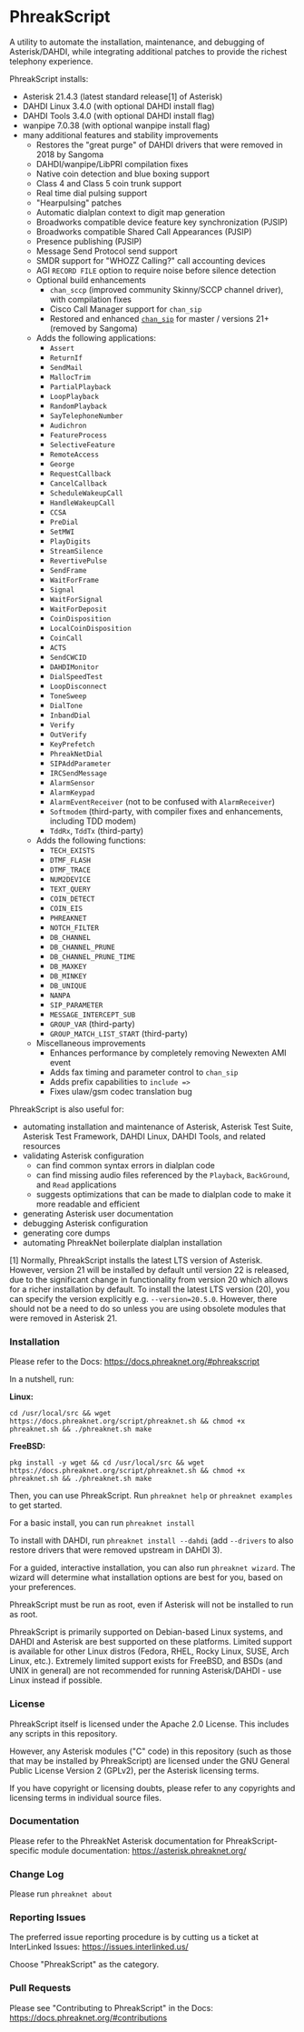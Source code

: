 # PhreakScript
A utility to automate the installation, maintenance, and debugging of Asterisk/DAHDI, while integrating additional patches to provide the richest telephony experience.

PhreakScript installs:

- Asterisk 21.4.3 (latest standard release[1] of Asterisk)
- DAHDI Linux 3.4.0 (with optional DAHDI install flag)
- DAHDI Tools 3.4.0 (with optional DAHDI install flag)
- wanpipe 7.0.38 (with optional wanpipe install flag)
- many additional features and stability improvements
   - Restores the "great purge" of DAHDI drivers that were removed in 2018 by Sangoma
   - DAHDI/wanpipe/LibPRI compilation fixes
   - Native coin detection and blue boxing support
   - Class 4 and Class 5 coin trunk support
   - Real time dial pulsing support
   - "Hearpulsing" patches
   - Automatic dialplan context to digit map generation
   - Broadworks compatible device feature key synchronization (PJSIP)
   - Broadworks compatible Shared Call Appearances (PJSIP)
   - Presence publishing (PJSIP)
   - Message Send Protocol send support
   - SMDR support for "WHOZZ Calling?" call accounting devices
   - AGI `RECORD FILE` option to require noise before silence detection
   - Optional build enhancements
      - `chan_sccp` (improved community Skinny/SCCP channel driver), with compilation fixes
      - Cisco Call Manager support for `chan_sip`
      - Restored and enhanced [`chan_sip`](https://github.com/InterLinked1/chan_sip) for master / versions 21+ (removed by Sangoma)
   - Adds the following applications:
      - ``Assert``
      - ``ReturnIf``
      - ``SendMail``
      - ``MallocTrim``
      - ``PartialPlayback``
      - ``LoopPlayback``
      - ``RandomPlayback``
      - ``SayTelephoneNumber``
      - ``Audichron``
      - ``FeatureProcess``
      - ``SelectiveFeature``
      - ``RemoteAccess``
      - ``George``
      - ``RequestCallback``
      - ``CancelCallback``
      - ``ScheduleWakeupCall``
      - ``HandleWakeupCall``
      - ``CCSA``
      - ``PreDial``
      - ``SetMWI``
      - ``PlayDigits``
      - ``StreamSilence``
      - ``RevertivePulse``
      - ``SendFrame``
      - ``WaitForFrame``
      - ``Signal``
      - ``WaitForSignal``
      - ``WaitForDeposit``
      - ``CoinDisposition``
      - ``LocalCoinDisposition``
      - ``CoinCall``
      - ``ACTS``
      - ``SendCWCID``
      - ``DAHDIMonitor``
      - ``DialSpeedTest``
      - ``LoopDisconnect``
      - ``ToneSweep``
      - ``DialTone``
      - ``InbandDial``
      - ``Verify``
      - ``OutVerify``
      - ``KeyPrefetch``
      - ``PhreakNetDial``
      - ``SIPAddParameter``
      - ``IRCSendMessage``
      - ``AlarmSensor``
      - ``AlarmKeypad``
      - ``AlarmEventReceiver`` (not to be confused with ``AlarmReceiver``)
      - ``Softmodem`` (third-party, with compiler fixes and enhancements, including TDD modem)
      - ``TddRx``, ``TddTx`` (third-party)
   - Adds the following functions:
      - ``TECH_EXISTS``
      - ``DTMF_FLASH``
      - ``DTMF_TRACE``
      - ``NUM2DEVICE``
      - ``TEXT_QUERY``
      - ``COIN_DETECT``
      - ``COIN_EIS``
      - ``PHREAKNET``
      - ``NOTCH_FILTER``
      - ``DB_CHANNEL``
      - ``DB_CHANNEL_PRUNE``
      - ``DB_CHANNEL_PRUNE_TIME``
      - ``DB_MAXKEY``
      - ``DB_MINKEY``
      - ``DB_UNIQUE``
      - ``NANPA``
      - ``SIP_PARAMETER``
      - ``MESSAGE_INTERCEPT_SUB``
      - ``GROUP_VAR`` (third-party)
      - ``GROUP_MATCH_LIST_START`` (third-party)
   - Miscellaneous improvements
      - Enhances performance by completely removing Newexten AMI event
      - Adds fax timing and parameter control to `chan_sip`
      - Adds prefix capabilities to `include => `
      - Fixes ulaw/gsm codec translation bug

PhreakScript is also useful for:
- automating installation and maintenance of Asterisk, Asterisk Test Suite, Asterisk Test Framework, DAHDI Linux, DAHDI Tools, and related resources
- validating Asterisk configuration
   - can find common syntax errors in dialplan code
   - can find missing audio files referenced by the ``Playback``, ``BackGround``, and ``Read`` applications
   - suggests optimizations that can be made to dialplan code to make it more readable and efficient
- generating Asterisk user documentation
- debugging Asterisk configuration
- generating core dumps
- automating PhreakNet boilerplate dialplan installation

[1] Normally, PhreakScript installs the latest LTS version of Asterisk. However, version 21 will be installed by default until version 22 is released,
    due to the significant change in functionality from version 20 which allows for a richer installation by default.
    To install the latest LTS version (20), you can specify the version explicitly e.g. `--version=20.5.0`.
    However, there should not be a need to do so unless you are using obsolete modules that were removed in Asterisk 21.

### Installation

Please refer to the Docs: https://docs.phreaknet.org/#phreakscript

In a nutshell, run:

**Linux:**

```cd /usr/local/src && wget https://docs.phreaknet.org/script/phreaknet.sh && chmod +x phreaknet.sh && ./phreaknet.sh make```

**FreeBSD:**

```pkg install -y wget && cd /usr/local/src && wget https://docs.phreaknet.org/script/phreaknet.sh && chmod +x phreaknet.sh && ./phreaknet.sh make```

Then, you can use PhreakScript. Run ```phreaknet help``` or ```phreaknet examples``` to get started.

For a basic install, you can run `phreaknet install`

To install with DAHDI, run `phreaknet install --dahdi` (add `--drivers` to also restore drivers that were removed upstream in DAHDI 3).

For a guided, interactive installation, you can also run `phreaknet wizard`. The wizard will determine what installation options are best for you, based on your preferences.

PhreakScript must be run as root, even if Asterisk will not be installed to run as root.

PhreakScript is primarily supported on Debian-based Linux systems, and DAHDI and Asterisk are best supported on these platforms.
Limited support is available for other Linux distros (Fedora, RHEL, Rocky Linux, SUSE, Arch Linux, etc.).
Extremely limited support exists for FreeBSD, and BSDs (and UNIX in general) are not recommended for running Asterisk/DAHDI - use Linux instead if possible.

### License

PhreakScript itself is licensed under the Apache 2.0 License. This includes any scripts in this repository.

However, any Asterisk modules ("C" code) in this repository (such as those that may be installed by PhreakScript) are licensed under the GNU General Public License Version 2 (GPLv2), per the Asterisk licensing terms.

If you have copyright or licensing doubts, please refer to any copyrights and licensing terms in individual source files.

### Documentation

Please refer to the PhreakNet Asterisk documentation for PhreakScript-specific module documentation: https://asterisk.phreaknet.org/

### Change Log

Please run ```phreaknet about```

### Reporting Issues

The preferred issue reporting procedure is by cutting us a ticket at InterLinked Issues: https://issues.interlinked.us/

Choose "PhreakScript" as the category.

### Pull Requests

Please see "Contributing to PhreakScript" in the Docs: https://docs.phreaknet.org/#contributions
